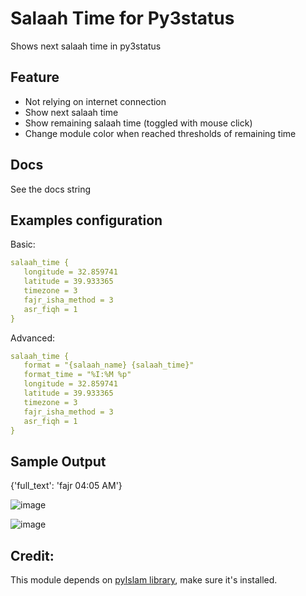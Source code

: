 # Salaah Time for Py3status

Shows next salaah time in py3status

## Feature

- Not relying on internet connection
- Show next salaah time
- Show remaining salaah time (toggled with mouse click)
- Change module color when reached thresholds of remaining time

## Docs

See the docs string

## Examples configuration

Basic:

``` yaml
salaah_time {
   longitude = 32.859741
   latitude = 39.933365
   timezone = 3
   fajr_isha_method = 3
   asr_fiqh = 1
}
```

Advanced:

``` yaml
salaah_time {
   format = "{salaah_name} {salaah_time}"
   format_time = "%I:%M %p"
   longitude = 32.859741
   latitude = 39.933365
   timezone = 3
   fajr_isha_method = 3
   asr_fiqh = 1
}
```

## Sample Output

{'full_text': 'fajr 04:05 AM'}

![image](https://user-images.githubusercontent.com/17734314/68909529-2ddf3580-0781-11ea-8df9-1ae13f3a676d.png)

![image](https://user-images.githubusercontent.com/17734314/68909541-38013400-0781-11ea-8f70-f6815db4dcc1.png)

## Credit:

This module depends on [pyIslam library](https://github.com/abougouffa/pyIslam), make sure it's installed.

